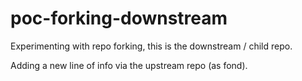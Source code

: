 # poc-forking-downstream
Experimenting with repo forking, this is the downstream / child repo.

Adding a new line of info via the upstream repo (as fond).
